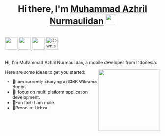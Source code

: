 <h1 align="center">Hi there, I'm <a href="https://www.blackcater.win/" target="_blank">Muhammad Azhril Nurmaulidan</a> <img
src="https://github.com/blackcater/blackcater/raw/main/images/Hi.gif" height="32" /></h1>

<br />

<a href="https://www.linkedin.com/in/yourprofile" alt="LinkedIn" target="_blank">
  <img src="https://image.flaticon.com/icons/png/512/174/174857.png" height="40" />
</a>
<a href="https://www.instagram.com/yourprofile" alt="Instagram" target="_blank">
  <img src="https://image.flaticon.com/icons/png/512/2111/2111463.png" height="40" />
</a>
<a href="https://wa.me/yourphonenumber" alt="WhatsApp" target="_blank">
  <img src="https://image.flaticon.com/icons/png/512/124/124034.png" height="40" />
</a>
<a href="link-to-your-cv" download>
  <img src="https://image.flaticon.com/icons/png/512/136/136514.png" height="40" alt="Download CV" />
</a>

<br />
<br />

Hi, I'm Muhammad Azhril Nurmaulidan, a mobile developer from Indonesia.

<a href="#"><img align="right" src="https://i.pinimg.com/originals/a3/95/db/a395db5658cf2b8b6794e17c3f573fb1.gif" width="200" height="200" /></a>

Here are some ideas to get you started:

- 🏫I am currently studying at SMK Wikrama Bogor.
- 🧐I focus on multi platform application development.
- 🦾Fun fact: I am male.
- 🥷Pronoun: Lirhza.

